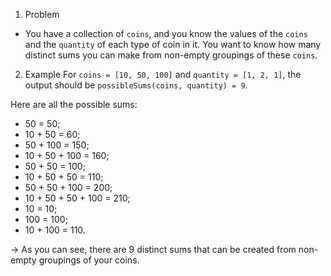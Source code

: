 1. Problem
  - You have a collection of `coins`, and you know the values of the `coins` and the `quantity` of each type of coin in it. You want to know how many distinct sums you can make from non-empty groupings of these `coins`.
2. Example
  For `coins = [10, 50, 100]` and `quantity = [1, 2, 1]`, the output should be
  `possibleSums(coins, quantity) = 9`.

  Here are all the possible sums:

  - 50 = 50;
  - 10 + 50 = 60;
  - 50 + 100 = 150;
  - 10 + 50 + 100 = 160;
  - 50 + 50 = 100;
  - 10 + 50 + 50 = 110;
  - 50 + 50 + 100 = 200;
  - 10 + 50 + 50 + 100 = 210;
  - 10 = 10;
  - 100 = 100;
  - 10 + 100 = 110.

  -> As you can see, there are 9 distinct sums that can be created from non-empty groupings of your coins.

